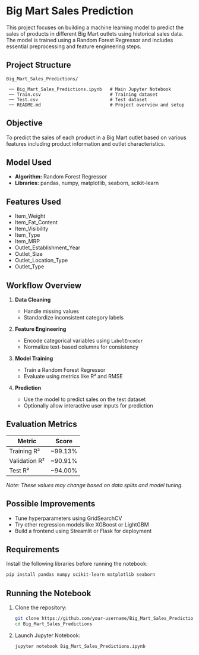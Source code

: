 # Big Mart Sales Prediction

This project focuses on building a machine learning model to predict the sales of products in different Big Mart outlets using historical sales data. The model is trained using a Random Forest Regressor and includes essential preprocessing and feature engineering steps.

## Project Structure

```
Big_Mart_Sales_Predictions/

 ── Big_Mart_Sales_Predictions.ipynb   # Main Jupyter Notebook
 ── Train.csv                          # Training dataset
 ── Test.csv                           # Test dataset
 ── README.md                          # Project overview and setup
```

## Objective

To predict the sales of each product in a Big Mart outlet based on various features including product information and outlet characteristics.

## Model Used

* **Algorithm:** Random Forest Regressor
* **Libraries:** pandas, numpy, matplotlib, seaborn, scikit-learn

## Features Used

* Item\_Weight
* Item\_Fat\_Content
* Item\_Visibility
* Item\_Type
* Item\_MRP
* Outlet\_Establishment\_Year
* Outlet\_Size
* Outlet\_Location\_Type
* Outlet\_Type

## Workflow Overview

1. **Data Cleaning**

   * Handle missing values
   * Standardize inconsistent category labels

2. **Feature Engineering**

   * Encode categorical variables using `LabelEncoder`
   * Normalize text-based columns for consistency

3. **Model Training**

   * Train a Random Forest Regressor
   * Evaluate using metrics like R² and RMSE

4. **Prediction**

   * Use the model to predict sales on the test dataset
   * Optionally allow interactive user inputs for prediction

## Evaluation Metrics

| Metric        | Score    |
| ------------- | -------- |
| Training R²   | \~99.13% |
| Validation R² | \~90.91% |
| Test R²       | \~94.00% |

*Note: These values may change based on data splits and model tuning.*

## Possible Improvements

* Tune hyperparameters using GridSearchCV
* Try other regression models like XGBoost or LightGBM
* Build a frontend using Streamlit or Flask for deployment

## Requirements

Install the following libraries before running the notebook:

```bash
pip install pandas numpy scikit-learn matplotlib seaborn
```

## Running the Notebook

1. Clone the repository:

   ```bash
   git clone https://github.com/your-username/Big_Mart_Sales_Predictions.git
   cd Big_Mart_Sales_Predictions
   ```

2. Launch Jupyter Notebook:

   ```bash
   jupyter notebook Big_Mart_Sales_Predictions.ipynb
   ```



